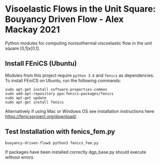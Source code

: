 # Visoelastic Flows in the Unit Square: Bouyancy Driven Flow - Alex Mackay 2021

Python modules for computing nonisothermal viscoelastic flow in the unit square [0,1]x[0,1].

## Install FEniCS (Ubuntu)

Modules from this project require ```python 3.6``` and ```fenics``` as dependencies. To install FEniCS on Ubuntu, run the following commands:

```
sudo apt-get install software-properties-common
sudo add-apt-repository ppa:fenics-packages/fenics
sudo apt-get update
sudo apt-get install fenics
```

Alternatively if using Mac or Windows OS see installation instructions here: https://fenicsproject.org/download/.

## Test Installation with fenics_fem.py

```
buoyancy-driven-flow$ python3 fenics_fem.py 
```

If packages have been installed correctly dgp_base.py should execute without errors.
